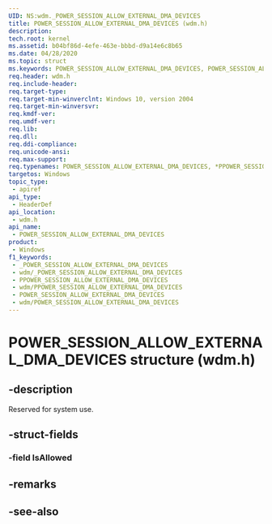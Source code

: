 ```yaml
---
UID: NS:wdm._POWER_SESSION_ALLOW_EXTERNAL_DMA_DEVICES
title: POWER_SESSION_ALLOW_EXTERNAL_DMA_DEVICES (wdm.h)
description: 
tech.root: kernel
ms.assetid: b04bf86d-4efe-463e-bbbd-d9a14e6c8b65
ms.date: 04/28/2020
ms.topic: struct
ms.keywords: POWER_SESSION_ALLOW_EXTERNAL_DMA_DEVICES, POWER_SESSION_ALLOW_EXTERNAL_DMA_DEVICES, *PPOWER_SESSION_ALLOW_EXTERNAL_DMA_DEVICES,
req.header: wdm.h
req.include-header: 
req.target-type: 
req.target-min-winverclnt: Windows 10, version 2004
req.target-min-winversvr: 
req.kmdf-ver: 
req.umdf-ver: 
req.lib: 
req.dll: 
req.ddi-compliance: 
req.unicode-ansi: 
req.max-support: 
req.typenames: POWER_SESSION_ALLOW_EXTERNAL_DMA_DEVICES, *PPOWER_SESSION_ALLOW_EXTERNAL_DMA_DEVICES
targetos: Windows
topic_type:
 - apiref
api_type:
 - HeaderDef
api_location:
 - wdm.h
api_name:
 - POWER_SESSION_ALLOW_EXTERNAL_DMA_DEVICES
product:
 - Windows
f1_keywords:
 - _POWER_SESSION_ALLOW_EXTERNAL_DMA_DEVICES
 - wdm/_POWER_SESSION_ALLOW_EXTERNAL_DMA_DEVICES
 - PPOWER_SESSION_ALLOW_EXTERNAL_DMA_DEVICES
 - wdm/PPOWER_SESSION_ALLOW_EXTERNAL_DMA_DEVICES
 - POWER_SESSION_ALLOW_EXTERNAL_DMA_DEVICES
 - wdm/POWER_SESSION_ALLOW_EXTERNAL_DMA_DEVICES
---
```


# POWER_SESSION_ALLOW_EXTERNAL_DMA_DEVICES structure (wdm.h)


## -description

Reserved for system use.

## -struct-fields

### -field IsAllowed

## -remarks

## -see-also

